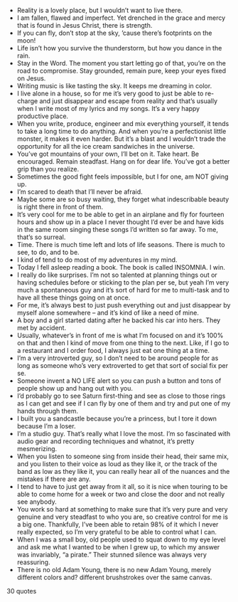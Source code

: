  - Reality is a lovely place, but I wouldn’t want to live there.
 - I am fallen, flawed and imperfect. Yet drenched in the grace and mercy that is found in Jesus Christ, there is strength.
 - If you can fly, don’t stop at the sky, ’cause there’s footprints on the moon!
 - Life isn’t how you survive the thunderstorm, but how you dance in the rain.
 - Stay in the Word. The moment you start letting go of that, you’re on the road to compromise. Stay grounded, remain pure, keep your eyes fixed on Jesus.
 - Writing music is like tasting the sky. It keeps me dreaming in color.
 - I live alone in a house, so for me it’s very good to just be able to re-charge and just disappear and escape from reality and that’s usually when I write most of my lyrics and my songs. It’s a very happy productive place.
 - When you write, produce, engineer and mix everything yourself, it tends to take a long time to do anything. And when you’re a perfectionist little monster, it makes it even harder. But it’s a blast and I wouldn’t trade the opportunity for all the ice cream sandwiches in the universe.
 - You’ve got mountains of your own, I’ll bet on it. Take heart. Be encouraged. Remain steadfast. Hang on for dear life. You’ve got a better grip than you realize.
 - Sometimes the good fight feels impossible, but I for one, am NOT giving up.
 - I’m scared to death that I’ll never be afraid.
 - Maybe some are so busy waiting, they forget what indescribable beauty is right there in front of them.
 - It’s very cool for me to be able to get in an airplane and fly for fourteen hours and show up in a place I never thought I’d ever be and have kids in the same room singing these songs I’d written so far away. To me, that’s so surreal.
 - Time. There is much time left and lots of life seasons. There is much to see, to do, and to be.
 - I kind of tend to do most of my adventures in my mind.
 - Today I fell asleep reading a book. The book is called INSOMNIA. I win.
 - I really do like surprises. I’m not so talented at planning things out or having schedules before or sticking to the plan per se, but yeah I’m very much a spontaneous guy and it’s sort of hard for me to multi-task and to have all these things going on at once.
 - For me, it’s always best to just push everything out and just disappear by myself alone somewhere – and it’s kind of like a need of mine.
 - A boy and a girl started dating after he backed his car into hers. They met by accident.
 - Usually, whatever’s in front of me is what I’m focused on and it’s 100% on that and then I kind of move from one thing to the next. Like, if I go to a restaurant and I order food, I always just eat one thing at a time.
 - I’m a very introverted guy, so I don’t need to be around people for as long as someone who’s very extroverted to get that sort of social fix per se.
 - Someone invent a NO LIFE alert so you can push a button and tons of people show up and hang out with you.
 - I’d probably go to see Saturn first-thing and see as close to those rings as I can get and see if I can fly by one of them and try and put one of my hands through them.
 - I built you a sandcastle because you’re a princess, but I tore it down because I’m a loser.
 - I’m a studio guy. That’s really what I love the most. I’m so fascinated with audio gear and recording techniques and whatnot, it’s pretty mesmerizing.
 - When you listen to someone sing from inside their head, their same mix, and you listen to their voice as loud as they like it, or the track of the band as low as they like it, you can really hear all of the nuances and the mistakes if there are any.
 - I tend to have to just get away from it all, so it is nice when touring to be able to come home for a week or two and close the door and not really see anybody.
 - You work so hard at something to make sure that it’s very pure and very genuine and very steadfast to who you are, so creative control for me is a big one. Thankfully, I’ve been able to retain 98% of it which I never really expected, so I’m very grateful to be able to control what I can.
 - When I was a small boy, old people used to squat down to my eye level and ask me what I wanted to be when I grew up, to which my answer was invariably, “a pirate.” Their stunned silence was always very reassuring.
 - There is no old Adam Young, there is no new Adam Young, merely different colors and? different brushstrokes over the same canvas.

30 quotes